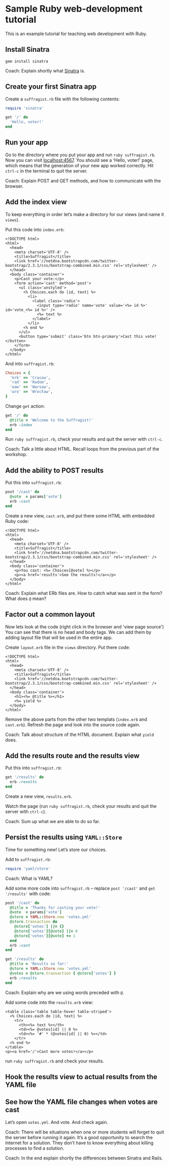 # Sample Ruby web-development tutorial

This is an example tutorial for teaching web development with Ruby.

## Install Sinatra

`gem install sinatra`

Coach: Explain shortly what [Sinatra](http://www.sinatrarb.com) is.

## Create your first Sinatra app

Create a `suffragist.rb` file with the following contents:

```Ruby
require 'sinatra'

get '/' do
  'Hello, voter!'
end
```

## Run your app

Go to the directory where you put your app and run `ruby suffragist.rb`.
Now you can visit [localhost:4567](http://localhost:4567). You should
see a ‘Hello, voter!’ page, which means that the generation of your new
app worked correctly. Hit `ctrl-c` in the terminal to quit the server.

Coach: Explain POST and GET methods, and how to communicate with the browser.


## Add the index view

To keep everything in order let’s make
a directory for our views (and name it `views`).

Put this code into `index.erb`:

```ERb
<!DOCTYPE html>
<html>
  <head>
    <meta charset='UTF-8' />
    <title>Suffragist</title>
    <link href='//netdna.bootstrapcdn.com/twitter-bootstrap/2.3.1/css/bootstrap-combined.min.css' rel='stylesheet' />
  </head>
  <body class='container'>
    <p>Cast your vote:</p>
    <form action='cast' method='post'>
      <ul class='unstyled'>
        <% Choices.each do |id, text| %>
          <li>
            <label class='radio'>
              <input type='radio' name='vote' value='<%= id %>' id='vote_<%= id %>' />
              <%= text %>
            </label>
          </li>
        <% end %>
      </ul>
      <button type='submit' class='btn btn-primary'>Cast this vote!</button>
    </form>
  </body>
</html>
```
And into `suffragist.rb`:

```Ruby
Choices = {
  'krk' => 'Cracow',
  'rad' => 'Radom',
  'waw' => 'Warsaw',
  'wro' => 'Wrocław',
}
```

Change `get` action:

```Ruby
get '/' do
  @title = 'Welcome to the Suffragist!'
  erb :index
end
```

Run `ruby suffragist.rb`, check your
results and quit the server with `ctrl-c`.

Coach: Talk a little about HTML. Recall
loops from the previous part of the workshop.

## Add the ability to POST results

Put this into `suffragist.rb`:

```Ruby
post '/cast' do
  @vote  = params['vote']
  erb :cast
end
```

Create a new view, `cast.erb`, and put
there some HTML with embedded Ruby code:

```ERb
<!DOCTYPE html>
<html>
  <head>
    <meta charset='UTF-8' />
    <title>Suffragist</title>
    <link href='//netdna.bootstrapcdn.com/twitter-bootstrap/2.3.1/css/bootstrap-combined.min.css' rel='stylesheet' />
  </head>
  <body class='container'>
    <p>You cast: <%= Choices[@vote] %></p>
    <p><a href='results'>See the results!</a></p>
  </body>
</html>
```

Coach: Explain what ERb files are. How to catch
what was sent in the form? What does `@` mean?

## Factor out a common layout

Now lets look at the code (right click in the browser and 'view page
source') You can see that there is no head and body tags. We can add
them by adding layout file that will be used in the entire app.

Create `layout.erb` file in the `views` directory. Put there code:

```ERb
<!DOCTYPE html>
<html>
  <head>
    <meta charset='UTF-8' />
    <title>Suffragist</title>
    <link href='//netdna.bootstrapcdn.com/twitter-bootstrap/2.3.1/css/bootstrap-combined.min.css' rel='stylesheet' />
  </head>
  <body class='container'>
    <h1><%= @title %></h1>
    <%= yield %>
  </body>
</html>
```

Remove the above parts from the other two templats (`index.erb` and
`cast.erb`). Refresh the page and look into the source code again.

Coach: Talk about structure of the HTML document. Explain what `yield` does.

## Add the results route and the results view

Put this into `suffragist.rb`:

```Ruby
get '/results' do
  erb :results
end
```

Create a new view, `results.erb`.

Watch the page (run `ruby suffragist.rb`, check
your results and quit the server with `ctrl-c`).

Coach: Sum up what we are able to do so far.

## Persist the results using `YAML::Store`

Time for something new! Let’s store our choices.

Add to `suffragist.rb`:

```Ruby
require 'yaml/store'
```

Coach: What is YAML?

Add some more code into `suffragist.rb` – replace
`post '/cast'` and `get '/results'` with code:

```Ruby
post '/cast' do
  @title = 'Thanks for casting your vote!'
  @vote  = params['vote']
  @store = YAML::Store.new 'votes.yml'
  @store.transaction do
    @store['votes'] ||= {}
    @store['votes'][@vote] ||= 0
    @store['votes'][@vote] += 1
  end
  erb :cast
end

get '/results' do
  @title = 'Results so far:'
  @store = YAML::Store.new 'votes.yml'
  @votes = @store.transaction { @store['votes'] }
  erb :results
end
```

Coach: Explain why are we using words preceded with `@`.

Add some code into the `results.erb` view:

```ERb
<table class='table table-hover table-striped'>
  <% Choices.each do |id, text| %>
    <tr>
      <th><%= text %></th>
      <td><%= @votes[id] || 0 %>
      <td><%= '#' * (@votes[id] || 0) %></td>
    </tr>
  <% end %>
</table>
<p><a href='/'>Cast more votes!</a></p>
```

run `ruby suffragist.rb` and check your results.



## Hook the results view to actual results from the YAML file



## See how the YAML file changes when votes are cast

Let’s open `votes.yml`. And vote. And check again.

Coach: There will be situations when one or more students will
forget to quit the server before running it again. It’s a good
opportunity to search the Internet for a solution. They don’t
have to know everything about killing processes to find a solution.

Coach: In the end explain shortly the differences between Sinatra and Rails.
